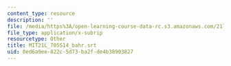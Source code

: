 ```yaml
---
content_type: resource
description: ''
file: /media/https%3A/open-learning-course-data-rc.s3.amazonaws.com/21l-705-major-authors-old-english-and-beowulf-spring-2014/0ed6a9ee822c5d73ba2fde4b38903827_MIT21L_705S14_bahr.vtt
file_type: application/x-subrip
resourcetype: Other
title: MIT21L_705S14_bahr.srt
uid: 0ed6a9ee-822c-5d73-ba2f-de4b38903827
---
```

